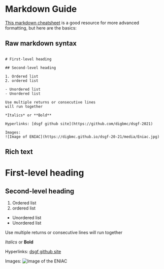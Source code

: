 # Markdown Guide

[This markdown cheatsheet](https://www.markdownguide.org/cheat-sheet/) is a good resource for more advanced formatting, but here are the basics:

## Raw markdown syntax

```

# First-level heading

## Second-level heading

1. Ordered list
2. ordered list

- Unordered list
- Unordered list

Use multiple returns or consecutive lines
will run together

*Italics* or **Bold**

Hyperlinks: [dsgf github site](https://github.com/digbmc/dsgf-2021)

Images:
![Image of ENIAC](https://digbmc.github.io/dsgf-20-21/media/Eniac.jpg)

```

## Rich text


# First-level heading

## Second-level heading

1. Ordered list
2. ordered list

- Unordered list
- Unordered list

Use multiple returns or consecutive lines
will run together

*Italics* or **Bold**

Hyperlinks: [dsgf github site](https://github.com/digbmc/dsgf-2021)

Images:
![Image of the ENIAC](https://digbmc.github.io/dsgf-20-21/media/Eniac.jpg)


